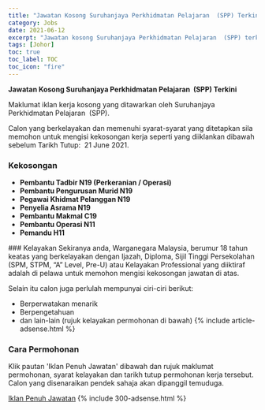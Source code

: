 ```yaml
---
title: "Jawatan Kosong Suruhanjaya Perkhidmatan Pelajaran  (SPP) Terkini" 
category: Jobs 
date: 2021-06-12 
excerpt: "Jawatan kosong Suruhanjaya Perkhidmatan Pelajaran  (SPP) terkini untuk kekosongan Pembantu Tadbir N19 (Perkeranian / Operasi),Pembantu Pengurusan Murid N19,Pegawai Khidmat Pelanggan N19,Penyelia Asrama N19,Pembantu Makmal C19,Pembantu Operasi N11,Pemandu H11" 
tags: [Johor] 
toc: true 
toc_label: TOC 
toc_icon: "fire" 
--- 
```


**Jawatan Kosong Suruhanjaya Perkhidmatan Pelajaran  (SPP) Terkini**

Maklumat iklan kerja kosong yang ditawarkan oleh Suruhanjaya Perkhidmatan Pelajaran  (SPP). 

Calon yang berkelayakan dan memenuhi syarat-syarat yang ditetapkan sila memohon untuk mengisi kekosongan kerja seperti yang diiklankan dibawah sebelum Tarikh Tutup:  21 June 2021. 
### Kekosongan 
<ul>
<li><b>Pembantu Tadbir N19 (Perkeranian / Operasi)</b></li>
<li><strong>Pembantu Pengurusan Murid N19</strong></li>
<li><strong>Pegawai Khidmat Pelanggan N19</strong></li>
<li><strong>Penyelia Asrama N19</strong></li>
<li><strong>Pembantu Makmal C19</strong></li>
<li><strong>Pembantu Operasi N11</strong></li>
<li><strong>Pemandu H11&#160;</strong></li>
</ul> 
### Kelayakan 
Sekiranya anda, Warganegara Malaysia, berumur 18 tahun keatas yang berkelayakan dengan Ijazah, Diploma, Sijil Tinggi Persekolahan (SPM, STPM, “A” Level, Pre-U) atau Kelayakan Professional yang diiktiraf adalah di pelawa untuk memohon mengisi kekosongan jawatan di atas.

Selain itu calon juga perlulah mempunyai ciri-ciri berikut:
- Berperwatakan menarik
- Berpengetahuan
- dan lain-lain (rujuk kelayakan permohonan di bawah) 
{% include article-adsense.html %} 
### Cara Permohonan 
Klik pautan 'Iklan Penuh Jawatan' dibawah dan rujuk maklumat permohonan, syarat kelayakan dan tarikh tutup permohonan kerja tersebut.
Calon yang disenaraikan pendek sahaja akan dipanggil temuduga.

<a href="https://myspp.spp.gov.my/myspp/login.jsp" class="btn btn--info" target="_blank" rel="nofollow noopenner">Iklan Penuh Jawatan</a> 
{% include 300-adsense.html %} 